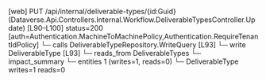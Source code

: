 [web] PUT /api/internal/deliverable-types/{id:Guid}  (Dataverse.Api.Controllers.Internal.Workflow.DeliverableTypesController.Update)  [L90–L100] status=200 [auth=Authentication.MachineToMachinePolicy,Authentication.RequireTenantIdPolicy]
  └─ calls DeliverableTypeRepository.WriteQuery [L93]
  └─ write DeliverableType [L93]
    └─ reads_from DeliverableTypes
  └─ impact_summary
    └─ entities 1 (writes=1, reads=0)
      └─ DeliverableType writes=1 reads=0

